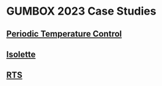# GUMBOX 2023 Case Studies

## [Periodic Temperature Control](temp_control/periodic/readme.md)


## [Isolette](isolette/readme.md)


## [RTS](rts/readme.md)
